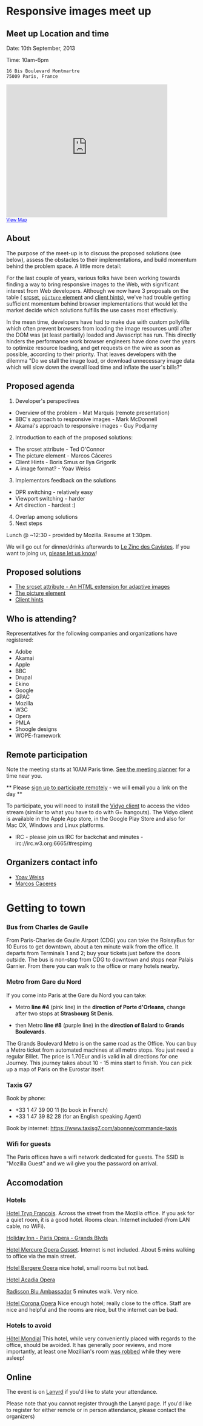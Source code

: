 # Responsive images meet up

## Meet up Location and time

Date: 10th September, 2013

Time: 10am-6pm

```
16 Bis Boulevard Montmartre
75009 Paris, France
```

<iframe width="425" height="350" frameborder="0" scrolling="no" marginheight="0" marginwidth="0" src="https://www.google.com/maps?sll=48.873288000000045,2.32527799999999&amp;sspn=0.010838193662898222,0.0219711170879061&amp;t=m&amp;q=16+Bis+Boulevard+Montmartre+75009+Paris,++France&amp;dg=opt&amp;ie=UTF8&amp;hq=&amp;hnear=16+Boulevard+Montmartre,+75009+Paris,+%C3%8Ele-de-France,+France&amp;z=14&amp;iwloc=A&amp;ll=48.871838,2.341121&amp;output=embed"></iframe><br /><small><a href="https://www.google.com/maps?sll=48.873288000000045,2.32527799999999&amp;sspn=0.010838193662898222,0.0219711170879061&amp;t=m&amp;q=16+Bis+Boulevard+Montmartre+75009+Paris,++France&amp;dg=opt&amp;ie=UTF8&amp;hq=&amp;hnear=16+Boulevard+Montmartre,+75009+Paris,+%C3%8Ele-de-France,+France&amp;z=14&amp;iwloc=A&amp;ll=48.871838,2.341121&amp;source=embed" style="color:#0000FF;text-align:left">View Map</a></small>

## About  
The purpose of the meet-up is to discuss the proposed solutions (see below), 
assess the obstacles to their implementations, and build momentum behind the problem space. 
A little more detail:

For the last couple of years, various folks have been working towards finding a way to bring 
responsive images to the Web, with significant interest from Web developers. Although we now 
have 3 proposals on the table (
[srcset](http://www.w3.org/html/wg/drafts/srcset/w3c-srcset/),
[`picture` element](http://picture.responsiveimages.org )
and [client hints](https://github.com/igrigorik/http-client-hints)), we've had 
trouble getting sufficient momentum behind browser implementations that would let the market 
decide which solutions fulfills the use cases most effectively.

In the mean time, developers have had to make due with custom pollyfills which often prevent 
browsers from loading the image resources until after the DOM was (at least partially) loaded 
and Javascript has run. This directly hinders the performance work browser engineers have done 
over the years to optimize resource loading, and get requests on the wire as soon as possible, 
according to their priority. That leaves developers with the dilemma "Do we stall the image load, 
or download unnecessary image data which will slow down the overall load time and inflate 
the user's bills?"

## Proposed agenda
1. Developer's perspectives
  * Overview of the problem - Mat Marquis (remote presentation) 
  * BBC's approach to responsive images - Mark McDonnell
  * Akamai's approach to responsive images - Guy Podjarny
2. Introduction to each of the proposed solutions:
  * The srcset attribute - Ted O'Connor
  * The picture element - Marcos Cáceres
  * Client Hints - Boris Smus or Ilya Grigorik
  * A image format? - Yoav Weiss 
3. Implementors feedback on the solutions
  * DPR switching - relatively easy
  * Viewport switching - harder
  * Art direction - hardest :)
4. Overlap among solutions
5. Next steps

Lunch @ ~12:30 - provided by Mozilla. Resume at 1:30pm. 

We will go out for dinner/drinks afterwards to
[Le Zinc des Cavistes](http://www.tripadvisor.com/Restaurant_Review-g187147-d1058405-Reviews-Le_Zinc_des_Cavistes-Paris_Ile_de_France.html).
If you want to joing us, [please let us know](http://doodle.com/2mep2k4u474cfhkw)!

## Proposed solutions
 * [The srcset attribute - An HTML extension for adaptive images](http://www.w3.org/html/wg/drafts/srcset/w3c-srcset/)
 * [The picture element](http://picture.responsiveimages.org)
 * [Client hints](https://github.com/igrigorik/http-client-hints)

## Who is attending?
Representatives for the following companies and organizations have registered: 

 * Adobe
 * Akamai
 * Apple
 * BBC
 * Drupal
 * Ekino
 * Google
 * GPAC
 * Mozilla
 * W3C 
 * Opera
 * PMLA
 * Shoogle designs
 * WOPE-framework

## Remote participation 
Note the meeting starts at 10AM Paris time. 
[See the meeting planner](http://www.timeanddate.com/worldclock/meetingtime.html?iso=20130910&p1=195&p2=179&p3=224)
for a time near you. 

** Please [sign up to participate remotely](https://github.com/ResponsiveImagesCG/paris-meetup/issues/5) - we will email you a link on the day **

To participate, you will need to install the [Vidyo client]( http://www.vidyo.com) 
to access the video stream (similar to what you have to do with G+ hangouts). 
The Vidyo client is available in the Apple App store, in the Google Play Store 
and also for Mac OX, Windows and Linux platforms.

* IRC - please join us IRC for backchat and minutes - irc://irc.w3.org:6665/#respimg

## Organizers contact info
* [Yoav Weiss](mailto:yoav@yoav.ws)
* [Marcos Caceres](mailto:marcos@marcosc.com)

# Getting to town 

### Bus from Charles de Gaulle

From Paris-Charles de Gaulle Airport (CDG) you can take the RoissyBus for 10
Euros to get downtown, about a ten minute walk from the office. It departs from
Terminals 1 and 2; buy your tickets just before the doors outside. The bus is
non-stop from CDG to downtown and stops near Palais Garnier. From there you can
walk to the office or many hotels nearby.

### Metro from Gare du Nord

If you come into Paris at the Gare du Nord you can take:

* Metro <b>line #4</b> (pink line) in the <b>direction of Porte d'Orleans</b>,
  change after two stops at <b>Strasbourg St Denis</b>.

* then Metro <b>line #8</b> (purple line) in the <b>direction of Balard</b> to
  <b>Grands Boulevards</b>.

The Grands Boulevard Metro is on the same road as the Office. You can buy a
Metro ticket from automated machines at all metro stops. You just need a regular
Billet. The price is 1.70Eur and is valid in all directions for one Journey.
This journey takes about 10 - 15 mins start to finish. You can pick
up a map of Paris on the Eurostar itself.

### Taxis G7 
Book by phone: 
 * +33 1 47 39 00 11 (to book in French) <br>
 * +33 1 47 39 82 28 (for an English speaking Agent)<br>

Book by internet:
https://www.taxisg7.com/abonne/commande-taxis<br>

### Wifi for guests

The Paris offices have a wifi network dedicated for guests. The SSID is "Mozilla
Guest" and we wil give you the password on arrival.


## Accomodation

### Hotels
[Hotel Tryp Francois](http://www.solmelia.com/hotels/france/paris/tryp-francois/home.htm). 
Across the street from the Mozilla office. If you ask for a quiet room, it is a
good hotel. Rooms clean. Internet included (from LAN cable, no WiFi).

[Holiday Inn - Paris Opera - Grands Blvds](http://www.holidayinn.com/hotels/us/en/paris/parpp/hoteldetail)

[Hotel Mercure Opera Cusset](http://www.accorhotels.com/gb/hotel-1614-mercure-paris-opera-cusset/index.shtml).
Internet is not included. About 5 mins walking to office via the main street.

[Hotel Bergere Opera](http://www.astotel.com/uk/hotel-bergere-opera-paris.php) 
nice hotel, small rooms but not bad.

[Hotel Acadia Opera](http://www.astotel.com/uk/hotel-acadia-opera-paris.php)

[Radisson Blu Ambassador](http://www.radissonblu.com/ambassadorhotel-paris)
5 minutes walk. Very nice.

[Hotel Corona Opera](http://www.paris-hotel-corona-opera.com/en/home/) 
Nice enough hotel; really close to the office. Staff are nice and helpful
and the rooms are nice, but the internet can be bad.

### Hotels to avoid

[Hôtel Mondial](http://www.tripadvisor.co.uk/Hotel_Review-g187147-d319561-Reviews-Mondial_Hotel-Paris_Ile_de_France.html)
This hotel, while very conveniently placed with regards to the office, 
should be avoided. It has generally poor reviews, and more importantly, at least 
one Mozillian's room [was robbed](http://www.tripadvisor.co.uk/members-reviews/ryanw845) 
while they were asleep! 

## Online
The event is on
[Lanyrd](http://lanyrd.com/2013/responsive-images-meet-up/) if you'd
like to state your attendance. 

Please note that you cannot register through the Lanyrd page.
If you'd like to register for either remote or in person
attendance, please contact the organizers)
